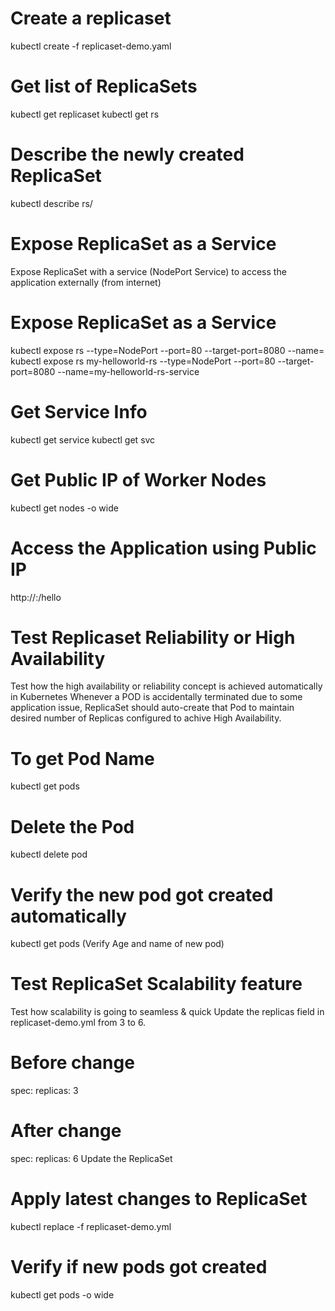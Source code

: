 # Create a replicaset
kubectl create -f replicaset-demo.yaml

# Get list of ReplicaSets
kubectl get replicaset
kubectl get rs

# Describe the newly created ReplicaSet
kubectl describe rs/<replicaset-name>


# Expose ReplicaSet as a Service
Expose ReplicaSet with a service (NodePort Service) to access the application externally (from internet)
# Expose ReplicaSet as a Service
kubectl expose rs <ReplicaSet-Name>  --type=NodePort --port=80 --target-port=8080 --name=<Service-Name-To-Be-Created>
kubectl expose rs my-helloworld-rs  --type=NodePort --port=80 --target-port=8080 --name=my-helloworld-rs-service

# Get Service Info
kubectl get service
kubectl get svc

# Get Public IP of Worker Nodes
kubectl get nodes -o wide

# Access the Application using Public IP
http://<node1-public-ip>:<Node-Port>/hello

# Test Replicaset Reliability or High Availability
Test how the high availability or reliability concept is achieved automatically in Kubernetes
Whenever a POD is accidentally terminated due to some application issue, ReplicaSet should auto-create that Pod to maintain desired number of Replicas configured to achive High Availability.
# To get Pod Name
kubectl get pods

# Delete the Pod
kubectl delete pod <Pod-Name>

# Verify the new pod got created automatically
kubectl get pods   (Verify Age and name of new pod)

# Test ReplicaSet Scalability feature
Test how scalability is going to seamless & quick
Update the replicas field in replicaset-demo.yml from 3 to 6.
# Before change
spec:
  replicas: 3

# After change
spec:
  replicas: 6
Update the ReplicaSet
# Apply latest changes to ReplicaSet
kubectl replace -f replicaset-demo.yml

# Verify if new pods got created
kubectl get pods -o wide